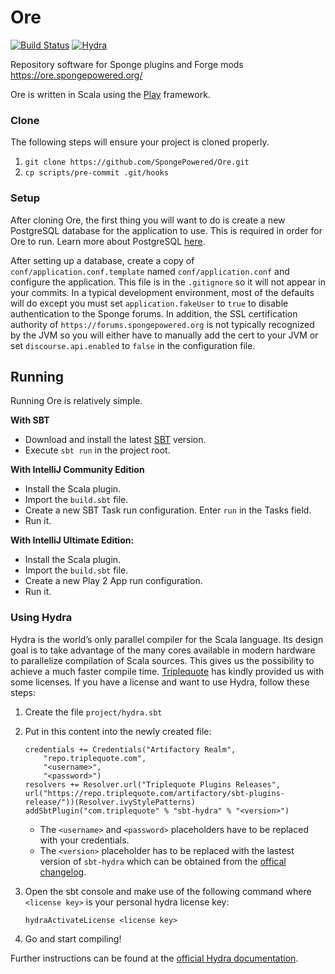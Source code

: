 # Ore
[![Build Status](https://travis-ci.com/SpongePowered/Ore.svg?branch=master)](https://travis-ci.com/SpongePowered/Ore)
[![Hydra](https://img.shields.io/badge/%22%22%22%7CHydra-4%20cpus-brightgreen.svg)](https://www.triplequote.com/hydra)

Repository software for Sponge plugins and Forge mods https://ore.spongepowered.org/
 
Ore is written in Scala using the [Play](https://www.playframework.com/) framework.

### Clone
The following steps will ensure your project is cloned properly.

1. `git clone https://github.com/SpongePowered/Ore.git`   
2. `cp scripts/pre-commit .git/hooks`

### Setup

After cloning Ore, the first thing you will want to do is create a new PostgreSQL database for the application to use.
This is required in order for Ore to run. Learn more about PostgreSQL [here](https://www.postgresql.org/).

After setting up a database, create a copy of `conf/application.conf.template` named `conf/application.conf` and 
configure the application. This file is in the `.gitignore` so it will not appear in your commits. In a typical 
development environment, most of the defaults will do except you must set `application.fakeUser` to `true` to disable
authentication to the Sponge forums. In addition, the SSL certification authority of `https://forums.spongepowered.org` is
not typically recognized by the JVM so you will either have to manually add the cert to your JVM or set 
`discourse.api.enabled` to `false` in the configuration file.

## Running

Running Ore is relatively simple.

**With SBT**
* Download and install the latest [SBT](http://www.scala-sbt.org/download.html) version.
* Execute `sbt run` in the project root.

**With IntelliJ Community Edition**
* Install the Scala plugin.
* Import the `build.sbt` file.
* Create a new SBT Task run configuration. Enter `run` in the Tasks field.
* Run it.

**With IntelliJ Ultimate Edition:**
* Install the Scala plugin.
* Import the `build.sbt` file.
* Create a new Play 2 App run configuration.
* Run it.

### Using Hydra

Hydra is the world’s only parallel compiler for the Scala language.
Its design goal is to take advantage of the many cores available in modern hardware to parallelize compilation of Scala sources.
This gives us the possibility to achieve a much faster compile time.
[Triplequote](https://triplequote.com/) has kindly provided us with some licenses.
If you have a license and want to use Hydra, follow these steps:

1. Create the file `project/hydra.sbt`
2. Put in this content into the newly created file:
   ```
   credentials += Credentials("Artifactory Realm",
       "repo.triplequote.com",
       "<username>",
       "<password>")
   resolvers += Resolver.url("Triplequote Plugins Releases", url("https://repo.triplequote.com/artifactory/sbt-plugins-release/"))(Resolver.ivyStylePatterns)
   addSbtPlugin("com.triplequote" % "sbt-hydra" % "<version>")
   ```
   - The `<username>` and `<password>` placeholders have to be replaced with your credentials.
   - The `<version>` placeholder has to be replaced with the lastest version of `sbt-hydra` which can be obtained from the [offical changelog](https://docs.triplequote.com/changelog/).

3. Open the sbt console and make use of the following command where `<license key>` is your personal hydra license key:

   ```
   hydraActivateLicense <license key>
   ```

4. Go and start compiling!

Further instructions can be found at the [official Hydra documentation](https://docs.triplequote.com/).
